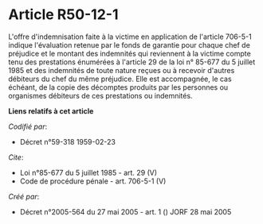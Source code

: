 # Article R50-12-1

L'offre d'indemnisation faite à la victime en application de l'article 706-5-1 indique l'évaluation retenue par le fonds de
garantie pour chaque chef de préjudice et le montant des indemnités qui reviennent à la victime compte tenu des prestations
énumérées à l'article 29 de la loi n° 85-677 du 5 juillet 1985 et des indemnités de toute nature reçues ou à recevoir
d'autres débiteurs du chef du même préjudice. Elle est accompagnée, le cas échéant, de la copie des décomptes produits par
les personnes ou organismes débiteurs de ces prestations ou indemnités.

**Liens relatifs à cet article**

_Codifié par_:

  - Décret n°59-318 1959-02-23

_Cite_:

  - Loi n°85-677 du 5 juillet 1985 - art. 29 (V)
  - Code de procédure pénale - art. 706-5-1 (V)

_Créé par_:

  - Décret n°2005-564 du 27 mai 2005 - art. 1 () JORF 28 mai 2005
